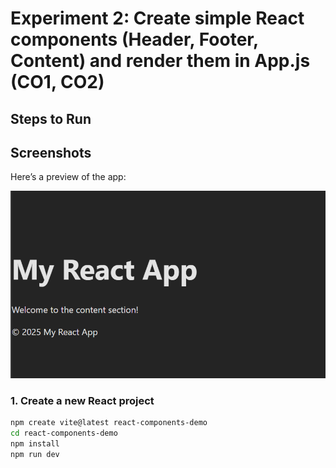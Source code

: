 # Experiment 2: Create simple React components (Header, Footer, Content) and render them in App.js (CO1, CO2)

## Steps to Run
## Screenshots

Here’s a preview of the app:

![App Screenshot](./src/assets/ss.png)
### 1. Create a new React project
```bash
npm create vite@latest react-components-demo
cd react-components-demo
npm install
npm run dev




